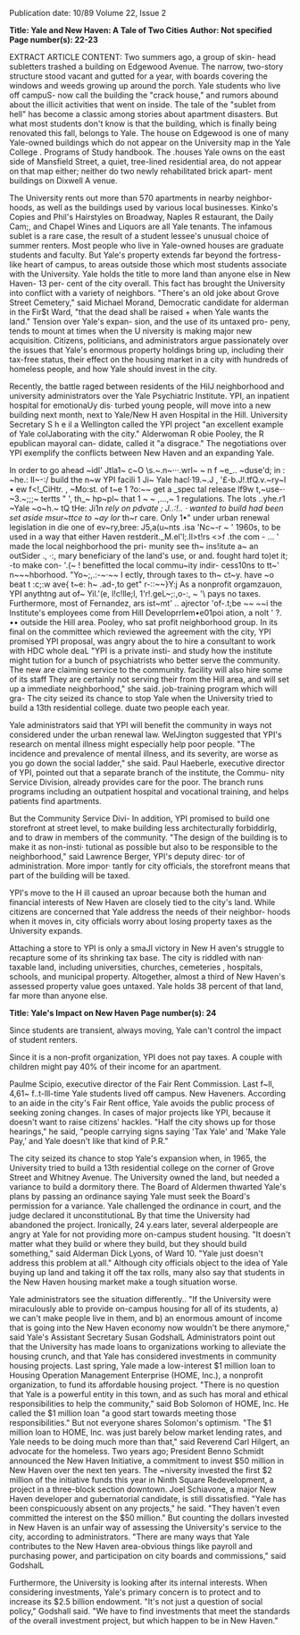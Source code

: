 Publication date: 10/89
Volume 22, Issue 2

**Title: Yale and New Haven: A Tale of Two Cities**
**Author: Not specified**
**Page number(s): 22-23**

EXTRACT ARTICLE CONTENT:
Two summers ago, a group of skin-
head subletters trashed a building on 
Edgewood Avenue. The narrow, two-story structure stood vacant and gutted 
for 
a 
year, with boards covering 
the windows and weeds growing up 
around the porch. Yale students who 
live off campuS- now call the building 
the "crack house," and rumors abound 
about the illicit activities that went on 
inside. The tale of the "sublet from 
hell" has become a classic among 
stories about apartment disasters. But 
what most students don't know is that 
the building, which is finally being 
renovated this fall, belongs to Yale. 
The house on Edgewood is one of 
many Yale-owned buildings which do 
not appear on the University map in 
the 
Yale 
College . Programs 
of Study 
handbook. The .houses Yale owns on 
the east side of Mansfield Street, a 
quiet, tree-lined residential area, do 
not appear on that map either; neither 
do two newly rehabilitated brick apart-
ment buildings on Dixwell A venue. 


The University rents out more than 
570 apartments in nearby neighbor-
hoods, as well as the buildings used by 
various local businesses. 
Kinko's 
Copies and Phil's 
Hairstyles on 
Broadway, Naples R estaurant, the 
Daily Cam;, and Chapel Wines and 
Liquors are all Yale tenants. 
The infamous sublet is a rare case, 
the result of a student lessee's unusual 
choice of summer renters. Most people 
who live in Yale-owned houses are 
graduate students and faculty. But 
Yale's property extends far beyond the 
fortress-like heart of campus, to areas 
outside those which most students 
associate with the University. Yale 
holds the title to more land than 
anyone else in New Haven- 13 per-
cent of the city overall. This fact has 
brought the University into conflict 
with a variety of neighbors. 
"There's an old joke about Grove 
Street Cemetery," 
said 
Michael 
Morand, Democratic candidate for 
alderman in the Fir$t Ward, "that the 
dead shall be raised + when Yale wants 
the land." Tension over Yale's expan-
sion, and the use of its untaxed pro-
peny, tends to mount at times when 
the U niversity is making major new 
acquisition. Citizens, politicians, and 
administrators argue passionately over 
the issues that Yale's enormous 
property holdings bring up, including 
their tax-free status, their effect on the 
housing market in a city with hundreds 
of homeless people, and how Yale 
should invest in the city. 

Recently, the battle raged between 
residents of the HilJ neighborhood and 
university administrators over the 
Yale Psychiatric Institute. YPI, an 
inpatient hospital for emotionaUy dis· 
turbed young people, will move into a 
new building next month, next to 
Yale/New H aven Hospital in the Hill. 
University 
Secretary 
S h e il a 
Wellington called the YPI project "an 
excellent example of Yale colJaborating 
with the city." Alderwoman R obie 
Pooley, the R epublican mayoral can-
didate, called it "a disgrace." The 
negotiations over YPI exemplify the 
conflicts between New Haven and an 
expanding Yale. 

In order to go ahead ~idl' Jtla1~ c~O \s.~.n~···.wrl~ ~ n f ~e_.. ~duse'd; in : ~he.: II~-:/ 
build the n~w YPI facili
1
Ji~ Yale hacl·19.~.J , '£-b.J!.tfQ.v.~ry~l • ew f<!_CiHtr. , ~Mo:st. of t~e 1 ?o:~~ 
get a _spec tal release lf9w t,~use-· ~3.~;;;~ tertts " ', 
th_~ hp~pl~ that 1 
~ ~ ,...,~ 1 
regulations. The lots ..yhe.r1 ~Yale 
~o~h.~ tQ tHe: Ji1n _rely on pdvate ; J..:!.. · 
wanted to build had been set aside 
msur~ttce to ~ay lor_ th~r care. Only 1•" 
under urban renewal legislation in die 
one of ev~ry,bree: J5,a(u~nts .isa 'Nc~-r 
~ \' 
1960s, to be used in a way that either 
Haven restderit._M.el'l;.ll>t!rs <>f .the com -
... \' 
made the local neighborhood the pri-
munity see th~ ins!itute a~ an outSider 
., 
·:, 
mary beneficiary of the land's use, or 
and. fought hard to)et it; -to make con-
\'.(~ ! 
benefitted the local commu~ity indir-
cess10ns to tt~' n~~~hborhood. "Yo~;,.\:-~·~~ I 
ectly, through taxes to th~ ct~y. 
have ~o beat t :c;:w ave{ t~e: h~ .ad-,to get" r-::~~}Y:j 
As a nonprofit orgamzauon, YPI 
anythtng aut 
of~ Yil.'(e, 
l!c!lle;l, 1\'r!.geL~;:,o-:, ~ '\ 
pays no taxes. Furthermore, most of 
Fernandez, 
ars ist~mt' .. ajrector 'of-.t;be ~\~ ~~i 
the Institute's employees come from 
Hill Developrrlem•e01poi ation, a nolt 
' ?. •• 
outside the Hill area. Pooley, who sat 
profit neighborhood group. In its final 
on the committee which reviewed the 
agreement with the city, YPI promised 
YPI proposal, was angry about the 
to hire a consultant to work with HDC 
whole deaL "YPI is a private insti-
and study how the institute might 
tution for a bunch of psychiatrists who 
better serve the community. The new 
are claiming service to the community. 
facility will also hire some of its staff 
They are certainly not serving their 
from the Hill area, and will set up a 
immediate neighborhood," she said. 
job-training program which will gra-
The city seized its 
chance to stop Yale 
when the University 
tried to build a 13th 
residential college. 
duate two people each year. 

Yale administrators said that YPI 
will benefit the community in ways not 
considered under the urban renewal 
law. WelJington suggested that YPI's 
research on mental illness 
might 
especially help poor people. "The 
incidence and prevalence of mental 
illness, and its severity, are worse as 
you go down the social ladder," she 
said. Paul Haeberle, executive director 
of YPI, pointed out that a separate 
branch of the institute, the Commu-
nity Service Division, already provides 
care for the poor. The branch runs 
programs including an 
outpatient 
hospital and vocational training, and 
helps patients find apartments. 

But the Community Service Divi-
In addition, YPI promised to build 
one storefront at street level, to make 
building 
less 
architecturally 
forbiddirlg, and to draw in members of 
the community. "The design of the 
building is to make it as non-insti· 
tutional as possible but also to be 
responsible to the neighborhood," said 
Lawrence Berger, YPI's deputy direc· 
tor of administration. More impor· 
tantly for city officials, the storefront 
means that part of the building will be 
taxed. 

YPI's move to the H ill caused an 
uproar because both the human and 
financial interests of New Haven are 
closely tied to the city's land. While 
citizens are 
concerned that Yale 
address the needs of their neighbor-
hoods when it moves in, city officials 
worry about losing property taxes as 
the University expands. 

Attaching a store to YPI is only a 
smaJI victory in New H aven's struggle 
to recapture some of its shrinking tax 
base. The city is riddled with nan· 
taxable land, including universities, 
churches, 
cemeteries , 
hospitals, 
schools, 
and 
municipal property. 
Altogether, almost a third of New 
Haven's assessed property value goes 
untaxed. Yale holds 38 percent of that 
land, far more than anyone else. 


**Title: Yale's Impact on New Haven**
**Page number(s): 24**

Since students are transient, always 
moving, Yale can't control the impact 
of student renters.


Since it is a non-profit organization, YPI does not pay taxes.  A couple with children might pay 40% of their income for an apartment.


Paulme Scipio, executive director of 
the Fair Rent Commission. Last f~ll, 
4,61~ f..t-lll-time Yale students lived off 
campus. New Haveners. According to 
an aide in the city's Fair Rent office, Yale avoids the public process of seeking zoning changes. In cases of major projects like YPI, because it doesn't want to raise citizens' hackles. "Half the city shows up for those hearings," he said, "people carrying signs saying 'Tax Yale' and 'Make Yale Pay,' and Yale doesn't like that kind of P.R."

The city seized its chance to stop Yale's expansion when, in 1965, the University tried to build a 13th residential college on the corner of Grove Street and Whitney Avenue. The University owned the land, but needed a variance to build a dormitory there. The Board of Aldermen thwarted Yale's plans by passing an ordinance saying Yale must seek the Board's permission for a variance. Yale challenged the ordinance in court, and the judge declared it unconstitutionaL By that time the University had abandoned the project. Ironically, 24 y.ears later, several alderpeople are angry at Yale for not providing more on-campus student housing. "It doesn't matter what they build or where they build, but they should build something," said Alderman Dick Lyons, of Ward 10. "Yale just doesn't address this problem at all." Although city officials object to the idea of Yale buying up land and taking it off the tax rolls, many also say that students in the New Haven housing market make a tough situation worse.

Yale administrators see the situation differently.. "If the University were miraculously able to provide on-campus housing for all of its students, a) we can't make people live in them, and b) an enormous amount of income that is going into the New Haven economy now wouldn't be there anymore," said Yale's Assistant Secretary Susan GodshalL Administrators point out that the University has made loans to organizations working to alleviate the housing crunch, and that Yale has considered investments in community housing projects. Last spring, Yale made a low-interest $1 million loan to Housing Operation Management Enterprise (HOME, Inc.), a nonprofit organization, to fund its affordable housing project. "There is no question that Yale is a powerful entity in this town, and as such has moral and ethical responsibilities to help the community," said Bob Solomon of HOME, Inc. He called the $1 million loan "a good start towards meeting those responsibilities." But not everyone shares Solomon's optimism. "The $1 million loan to HOME, Inc. was just barely below market lending rates, and Yale needs to be doing much more than that," said Reverend Carl Hilgert, an advocate for the homeless. Two years ago; President Benno Schmidt announced the New Haven Initiative, a commitment to invest $50 million in New Haven over the next ten years. The ~niversity invested the first $2 million of the initiative funds this year in Ninth Square Redevelopment, a project in a three-block section downtown. Joel Schiavone, a major New Haven developer and gubernatorial candidate, is still dissatisfied. "Yale has been conspicuously absent on any projects," he said. "They haven't even committed the interest on the $50 million." But counting the dollars invested in New Haven is an unfair way of assessing the University's service to the city, according to administrators. "There are many ways that Yale contributes to the New Haven area-obvious things like payroll and purchasing power, and participation on city boards and commissions," said GodshalL 

Furthermore, the University is looking after its internal interests. When considering investments, Yale's primary concern is to protect and to increase its $2.5 billion endowment. "It's not just a question of social policy," Godshall said. "We have to find investments that meet the standards of the overall investment project, but which happen to be in New Haven."